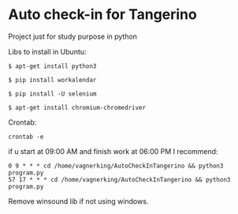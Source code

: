 # Auto check-in for Tangerino
 Project just for study purpose in python


Libs to install in Ubuntu:

```
$ apt-get install python3
```
```
$ pip install workalendar
```
```
$ pip install -U selenium
```
```
$ apt-get install chromium-chromedriver
```



Crontab:

```
crontab -e
```

if u start at 09:00 AM
and finish work at 06:00 PM
I recommend: 
```
0 9 * * * cd /home/vagnerking/AutoCheckInTangerino && python3 program.py
57 17 * * * cd /home/vagnerking/AutoCheckInTangerino && python3 program.py
```






Remove winsound lib if not using windows.

